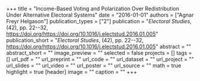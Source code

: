 +++
title = "Income-Based Voting and Polarization Over Redistribution Under Alternative Electoral Systems"
date = "2016-01-01"
authors = ["Agnar Freyr Helgason"]
publication_types = ["2"]
publication = "*Electoral Studies*, (42), pp. 22--32, https://doi.org/https://doi.org/10.1016/j.electstud.2016.01.005"
publication_short = "*Electoral Studies*, (42), pp. 22--32, https://doi.org/https://doi.org/10.1016/j.electstud.2016.01.005"
abstract = ""
abstract_short = ""
image_preview = ""
selected = false
projects = []
tags = []
url_pdf = ""
url_preprint = ""
url_code = ""
url_dataset = ""
url_project = ""
url_slides = ""
url_video = ""
url_poster = ""
url_source = ""
math = true
highlight = true
[header]
image = ""
caption = ""
+++
